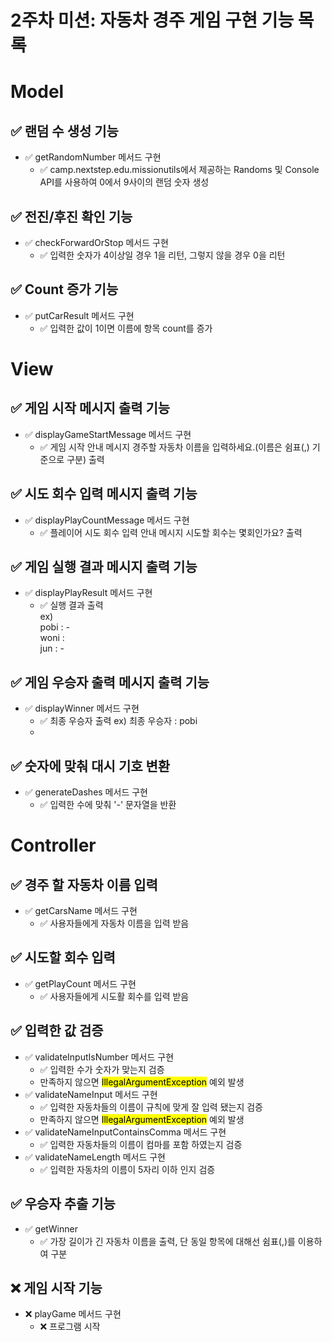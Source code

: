# 2주차 미션: 자동차 경주 게임 구현 기능 목록

# Model

## ✅ 랜덤 수 생성 기능
- ✅ getRandomNumber 메서드 구현
  - ✅ camp.nextstep.edu.missionutils에서 제공하는 Randoms 및 Console API를 사용하여 0에서 9사이의 랜덤 숫자 생성

## ✅ 전진/후진 확인 기능
- ✅ checkForwardOrStop 메서드 구현
  - ✅ 입력한 숫자가 4이상일 경우 1을 리턴, 그렇지 않을 경우 0을 리턴

## ✅ Count 증가 기능
- ✅ putCarResult 메서드 구현
  - ✅ 입력한 값이 1이면 이름에 항목 count를 증가

# View

## ✅ 게임 시작 메시지 출력 기능
- ✅ displayGameStartMessage  메서드 구현
  - ✅ 게임 시작 안내 메시지 <a>경주할 자동차 이름을 입력하세요.(이름은 쉼표(,) 기준으로 구분)</a> 출력

## ✅ 시도 회수 입력 메시지 출력 기능
- ✅ displayPlayCountMessage  메서드 구현
  - ✅ 플레이어 시도 회수 입력 안내 메시지 <a>시도할 회수는 몇회인가요?</a> 출력

## ✅ 게임 실행 결과 메시지 출력 기능
- ✅ displayPlayResult  메서드 구현
  - ✅ 실행 결과 출력 <br><a>ex)<br> pobi : - <br>woni :<br>jun : -</a>

## ✅ 게임 우승자 출력 메시지 출력 기능
- ✅ displayWinner  메서드 구현
  - ✅ 최종 우승자 출력 <a>ex) 최종 우승자 : pobi</a>
  - 
## ✅ 숫자에 맞춰 대시 기호 변환
- ✅ generateDashes 메서드 구현
  - ✅ 입력한 수에 맞춰 '-' 문자열을 반환
  
# Controller

## ✅ 경주 할 자동차 이름 입력
- ✅ getCarsName 메서드 구현
  - ✅ 사용자들에게 자동차 이름을 입력 받음

## ✅ 시도할 회수 입력
- ✅ getPlayCount 메서드 구현
  - ✅ 사용자들에게 시도활 회수를 입력 받음


  
## ✅ 입력한 값 검증
- ✅ validateInputIsNumber  메서드 구현
  - ✅ 입력한 수가 숫자가 맞는지 검증
  - 만족하지 않으면 <mark>IllegalArgumentException</mark> 예외 발생
- ✅ validateNameInput  메서드 구현
  - ✅ 입력한 자동차들의 이름이 규칙에 맞게 잘 입력 됐는지 검증
  - 만족하지 않으면 <mark>IllegalArgumentException</mark> 예외 발생
- ✅ validateNameInputContainsComma  메서드 구현
  - ✅ 입력한 자동차들의 이름이 컴마를 포함 하였는지 검증
- ✅ validateNameLength  메서드 구현
  - ✅ 입력한 자동차의 이름이 5자리 이하 인지 검증

## ✅ 우승자 추출 기능
- ✅ getWinner
  - ✅ 가장 길이가 긴 자동차 이름을 출력, 단 동일 항목에 대해선 쉼표(,)를 이용하여 구분

## ❌ 게임 시작 기능
- ❌ playGame 메서드 구현
  - ❌ 프로그램 시작
